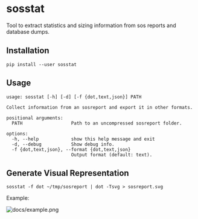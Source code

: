 # sosstat

Tool to extract statistics and sizing information from sos reports and database
dumps.

## Installation

```
pip install --user sosstat
```

## Usage

```
usage: sosstat [-h] [-d] [-f {dot,text,json}] PATH

Collect information from an sosreport and export it in other formats.

positional arguments:
  PATH                  Path to an uncompressed sosreport folder.

options:
  -h, --help            show this help message and exit
  -d, --debug           Show debug info.
  -f {dot,text,json}, --format {dot,text,json}
                        Output format (default: text).
```

## Generate Visual Representation

```
sosstat -f dot ~/tmp/sosreport | dot -Tsvg > sosreport.svg
```

Example:

![docs/example.png](https://gitlab.cee.redhat.com/rjarry/sosstat/-/raw/main/docs/example.png)
